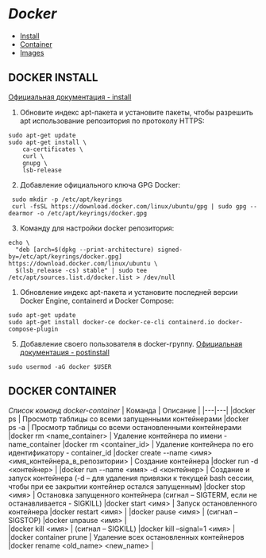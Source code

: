 # ***Docker***

* [Install](#docker-install)
* [Container](#docker-container)
* [Images](#images)



## **DOCKER INSTALL**
[Официальная документация - install](https://docs.docker.com/engine/install/ubuntu/)
1. Обновите индекс apt-пакета и установите пакеты, чтобы разрешить apt использование репозитория по протоколу HTTPS:
```
sudo apt-get update
sudo apt-get install \
    ca-certificates \
    curl \
    gnupg \
    lsb-release
```
2. Добавление официального ключа GPG Docker:
```
 sudo mkdir -p /etc/apt/keyrings
 curl -fsSL https://download.docker.com/linux/ubuntu/gpg | sudo gpg --dearmor -o /etc/apt/keyrings/docker.gpg
```
3. Команду для настройки docker репозитория:
```
echo \
  "deb [arch=$(dpkg --print-architecture) signed-by=/etc/apt/keyrings/docker.gpg] https://download.docker.com/linux/ubuntu \
  $(lsb_release -cs) stable" | sudo tee /etc/apt/sources.list.d/docker.list > /dev/null
```
1. Обновление индекс apt-пакета и установите последней версии Docker Engine, containerd и Docker Compose:
```
sudo apt-get update
sudo apt-get install docker-ce docker-ce-cli containerd.io docker-compose-plugin
```
5. Добавление своего пользователя в docker-группу.
[Официальная документация - postinstall](https://docs.docker.com/engine/install/linux-postinstall/)
```
sudo usermod -aG docker $USER
```


## **DOCKER CONTAINER**
*Список команд docker-container*
| Команда | Описание |
|---|---|
|docker ps	| Просмотр таблицы со всеми запущенными контейнерами
|docker ps -a	| Просмотр таблицы со всеми остановленными контейнерами
|docker rm <name_container> | Удаление контейнера по имени - name_container
|docker rm <container_id> | Удаление контейнера по его идентификатору - container_id
|docker create --name <имя> <имя_контейнера_в_репозитории>	| Создание контейнера
|docker run -d <контейнер> | 
|docker run --name <имя> -d <контейнер>	| Создание и запуск контейнера (-d – для удаления привязки к текущей bash сессии, чтобы при ее закрытии контейнер остался запущенным)
|docker stop <имя>	| Остановка запущенного контейнера (сигнал – SIGTERM, если не останавливается - SIGKILL)
|docker start <имя>	| Запуск остановленного контейнера
|docker restart <имя> |	
|docker pause <имя>	| (сигнал – SIGSTOP)
|docker unpause <имя> | 	
|docker kill <имя>	| (сигнал – SIGKILL)
|docker kill –signal=1 <имя> | 	
|docker container prune	| Удаление всех остановленных контейнеров
|docker rename <old_name> <new_name> | 	


